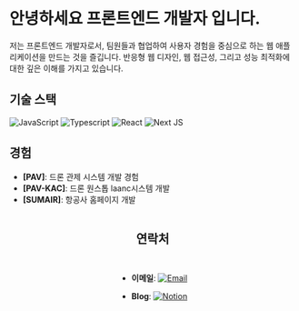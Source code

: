 # 안녕하세요 프론트엔드 개발자 입니다.

저는 프론트엔드 개발자로서, 팀원들과 협업하여 사용자 경험을 중심으로 하는 웹 애플리케이션을 만드는 것을 즐깁니다. 반응형 웹 디자인, 웹 접근성, 그리고 성능 최적화에 대한 깊은 이해를 가지고 있습니다. 

## 기술 스택

![JavaScript](https://img.shields.io/badge/JavaScript-F7DF1E?style=for-the-badge&logo=javascript&logoColor=black 'JavaScript')
![Typescript](https://img.shields.io/badge/TypeScript-007ACC?style=for-the-badge&logo=typescript&logoColor=white 'Typescript')
![React](https://img.shields.io/badge/React-20232A?style=for-the-badge&logo=react&logoColor=61DAFB 'React')
![Next JS](https://img.shields.io/badge/Next-black?style=for-the-badge&logo=next.js&logoColor=white 'Next.js')

## 경험

- **[PAV]**: 드론 관제 시스템 개발 경험
- **[PAV-KAC]**: 드론 원스톱 laanc시스템 개발
- **[SUMAIR]**: 항공사 홈페이지 개발

<div style="display: flex; flex-direction: column; align-items: center;">
  
## 연락처

- **이메일**: [![Email](https://img.shields.io/badge/Email-sanguu516@naver.com-D14836?style=flat-square&logo=gmail&logoColor=white)](mailto:sanguu516@naver.com)

- **Blog**: [![Notion](https://img.shields.io/badge/Notion-000000?style=flat-square&logo=notion&logoColor=white)](https://www.notion.so/STACK-2838ae9b186b4c788c7487f7f73c006e?pvs=4)

</div>

